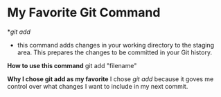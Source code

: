 # My Favorite Git Command


**git add*
- this command adds changes in your working directory to the staging area. This prepares the changes to be committed in your Git history.

**How to use this command**
git add "filename"

**Why I chose git add as my favorite**
I chose *git add* because it goves me control over what changes I want to include in my next commit.
 
